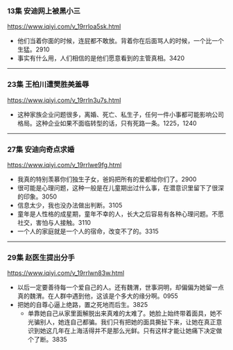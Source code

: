 ### 13集 安迪网上被黑小三
https://www.iqiyi.com/v_19rrloa5sk.html
- 他们当着你面的时候，连屁都不敢放。背着你在后面骂人的时候，一个比一个生猛。2910
- 事实有什么用，人们相信的是他们愿意看到的主管真相。3420
---
### 23集 王柏川遭樊胜美羞辱
https://www.iqiyi.com/v_19rrln3u7s.html
- 这种家族企业问题很多，离婚、死亡、私生子，任何一件小事都可能影响公司格局。这种企业如果不面临转型的话，只有死路一条。1225，1240
---
### 27集 安迪向奇点求婚
https://www.iqiyi.com/v_19rrlwe9fg.html
- 我真的特别羡慕你们独生子女，爸妈把所有的爱都给你们了。2900
- 很可能是心理问题，这种一般是在儿童期出过什么事，在潜意识里留下了很深的印象。3050
- 信息太少，我也没办法做出判断。3105
- 童年是人性格的成星期，童年不幸的人，长大之后容易有各种心理问题。不愿社交，害怕与人接触。3110
- 一个人的家庭就是一个人的宿命，改变不了的。3315
---
### 29集 赵医生提出分手
https://www.iqiyi.com/v_19rrlwn83w.html
- 以后一定要善待每一个爱自己的人。还有魏渭，世事洞明，却偏偏为她留一点真的魏渭。在人群中遇到他，这该是个多大的缘分啊。0955
- 把她的自尊心逼上绝路，置之死地而后生。3825
  - 单靠她自己从家里面解脱出来真难的太难了。她脸上始终带着面具，她不光骗别人，她连自己都骗。我们只有把她的面具撕扯下来，让她在真正意识到她这几年在上海活得并不是那么光鲜。只有这样才能让她痛下决定做个了断。3835